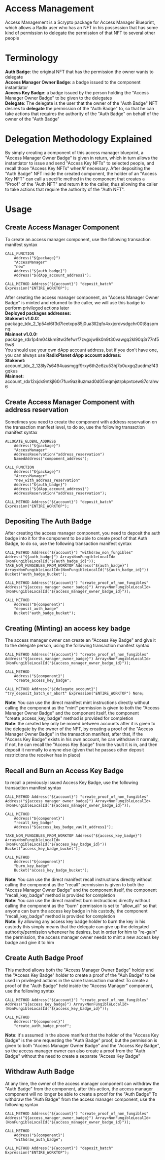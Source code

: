 # Access Management
Access Management is a Scrypto package for Access Manager Blueprint, which allows a Radix user who has an NFT in his possession that has some kind of permission to delegate the permission of that NFT to several other people

# Terminology
**Auth Badge**: the original NFT that has the permission the owner wants to delegate  
**Access Manager Owner Badge**: a badge issued to the component instantiator  
**Access Key Badge**: a badge issued by the person holding the "Access Manager Owner Badge" to be given to the delegates  
**Delegate**: The delegate is the user that the owner of the "Auth Badge" NFT desires to **delegate** the permission of the "Auth Badge" to, so that he can take actions that requires the authority of the "Auth Badge" on behalf of the owner of the "Auth Badge"

# Delegation Methodology Explained
By simply creating a component of this access manager blueprint, a "Access Manager Owner Badge" is given in return, which in turn allows the instantiator to issue and send "Access Key NFTs" to selected people, and recall those "Access Key NFTs" when/if necessary.
After depositing the "Auth Badge" NFT inside the created component, the holder of an "Access Key NFT" can call a specific method in the component that creates a "Proof" of the "Auth NFT" and return it to the caller, thus allowing the caller to take actions that require the authority of the "Auth NFT".
# Usage
## Create Access Manager Component
To create an access manager component, use the following transaction manifest syntax
```
CALL_FUNCTION
    Address("${package}")
    "AccessManager"
    "new"
    Address("${auth_badge}")
    Address("${dApp_account_address}");

CALL_METHOD Address("${account}") "deposit_batch" Expression("ENTIRE_WORKTOP");
```
After creating the access manager component, an "Access Manager Owner Badge" is minted and returned to the caller, we will use this badge to perform privileged actions later  
**Deployed packages addresses:**  
**Stokenet v1.0.0:** package_tdx_2_1p54xl6f3d7leetxpp85j0ua3ll2qfx4xxjcrdvsdgchr00t8qspmnq  
**Mainnet v1.0.0:** package_rdx1p4m04kkm8tw3fefwrf7zvgxjw8k0n9t30vawgq2kl90q3r77nf59w8  
You should use your own dApp account address, but if you don't have one, you can always use **RadixPlanet dApp account address:**  
**Stokenet:** account_tdx_2_128ly7s6494uasmggf9rxy6th2e6zu53hj7p0uxgq2ucdmzf43gqkus  
**Mainnet:** account_rdx12xjdx9ntkjl60r7fuv9az8uzmad0d05mqmjstrpkpvtcew87crahw6  
## Create Access Manager Component with address reservation
Sometimes you need to create the component with address reservation on the transaction manifest level, to do so, use the following transaction manifest syntax
```
ALLOCATE_GLOBAL_ADDRESS
    Address("${package}")
    "AccessManager"
    AddressReservation("address_reservation")
    NamedAddress("component_address");

CALL_FUNCTION
    Address("${package}")
    "AccessManager"
    "new_with_address_reservation"
    Address("${auth_badge}")
    Address("${dApp_account_address}")
    AddressReservation("address_reservation");

CALL_METHOD Address("${account}") "deposit_batch" Expression("ENTIRE_WORKTOP");
```
## Depositing The Auth Badge
After creating the access manager component, you need to deposit the auth badge into it for the component to be able to create proof of that Auth Badge, to do so, use the following transaction manifest syntax
```
CALL_METHOD Address("${account}") "withdraw_non_fungibles" Address("${auth_badge}") Array<NonFungibleLocalId>(NonFungibleLocalId("${auth_badge_id}"));
TAKE_NON_FUNGIBLES_FROM_WORKTOP Address("${auth_badge}") Array<NonFungibleLocalId>(NonFungibleLocalId("${auth_badge_id}")) Bucket("auth_badge_bucket");

CALL_METHOD Address("${account}") "create_proof_of_non_fungibles" Address("${access_manager_owner_badge}") Array<NonFungibleLocalId>(NonFungibleLocalId("${access_manager_owner_badge_id}"));

CALL_METHOD
    Address("${component}")
    "deposit_auth_badge"
    Bucket("auth_badge_bucket");
```
## Creating (Minting) an access key badge
The access manager owner can create an "Access Key Badge" and give it to the delegate person, using the following transaction manifest syntax
```
CALL_METHOD Address("${account}") "create_proof_of_non_fungibles" Address("${access_manager_owner_badge}") Array<NonFungibleLocalId>(NonFungibleLocalId("${access_manager_owner_badge_id}"));

CALL_METHOD
    Address("${component}")
    "create_access_key_badge";

CALL_METHOD Address("${delegate_account}") "try_deposit_batch_or_abort" Expression("ENTIRE_WORKTOP") None;
```
**Note**: You can use the direct manifest mint instructions directly without calling the component as the "mint" permission is given to both the "Access Manager Owner Badge" and the component itself, the component "create_access_key_badge" method is provided for completion  
**Note**: the created key only be moved between accounts after it is given to the delegate by the owner of the NFT, by creating a proof of the "Access Manager Owner Badge" in the transaction manifest, after that, if the "Access Key Badge" exists in his own account, he can withdraw it normally, if not, he can recall the "Access Key Badge" from the vault it is in, and then deposit it normally to anyne else (given that he passes other deposit restrictions the receiver has in place)
## Recall and Burn an Access Key Badge
to recall a previously issued Access Key Badge, use the following transaction manifest syntax
```
CALL_METHOD Address("${account}") "create_proof_of_non_fungibles" Address("${access_manager_owner_badge}") Array<NonFungibleLocalId>(NonFungibleLocalId("${access_manager_owner_badge_id}"));

CALL_METHOD
    Address("${component}")
    "recall_key_badge"
    Address("${access_key_badge_vault_address}");

TAKE_NON_FUNGIBLES_FROM_WORKTOP Address("${access_key_badge}") Array<NonFungibleLocalId>(NonFungibleLocalId("${access_key_badge_id}")) Bucket("access_key_badge_bucket");

CALL_METHOD
    Address("${component}")
    "burn_key_badge"
    Bucket("access_key_badge_bucket");
```
**Note**: You can use the direct manifest recall instructions directly without calling the component as the "recall" permission is given to both the "Access Manager Owner Badge" and the component itself, the component "recall_key_badge" method is provided for completion  
**Note**: You can use the direct manifest burn instructions directly without calling the component as the "burn" permission is set to "allow_all" so that anyone can burn the access key badge in his custody, the component "recall_key_badge" method is provided for completion  
**Note**: By allowing any access key badge holder to burn the key in his custody this simply means that the delegate can give up the delegated authority/permission whenever he desires, but in order for him to "re-gain" the permission, the access manager owner needs to mint a new access key badge and give it to him
## Create Auth Badge Proof
This method allows both the "Access Manager Owner Badge" holder and the "Access Key Badge" holder to create a proof of the "Auh Badge" to be used in privileged actions in the same transaction manifest
To create a proof of the "Auth Badge" held inside the "Access Manager" component, use the following syntax
```
CALL_METHOD Address("${account}") "create_proof_of_non_fungibles" Address("${access_key_badge}") Array<NonFungibleLocalId>(NonFungibleLocalId("${access_key_badge_id}"));

CALL_METHOD
    Address("${component}")
    "create_auth_badge_proof";
```
**Note**: it's assumed in the above manifest that the holder of the "Access Key Badge" is the one requesting the "Auth Badge" proof, but the permission is given to both "Access Manager Owner Badge" and the "Access Key Badge", so the access manager owner can also create a proof from the "Auth Badge" without the need to create a separate "Access Key Badge"
## Withdraw Auth Badge
At any time, the owner of the access manager component can withdraw the "Auth Badge" from the component, after this action, the access manager component will no longer be able to create a proof for the "Auth Badge"
To withdraw the "Auth Badge" from the access manager component, use the following syntax
```
CALL_METHOD Address("${account}") "create_proof_of_non_fungibles" Address("${access_manager_owner_badge}") Array<NonFungibleLocalId>(NonFungibleLocalId("${access_manager_owner_badge_id}"));

CALL_METHOD
    Address("${component}")
    "withdraw_auth_badge";

CALL_METHOD Address("${account}") "deposit_batch" Expression("ENTIRE_WORKTOP");
```